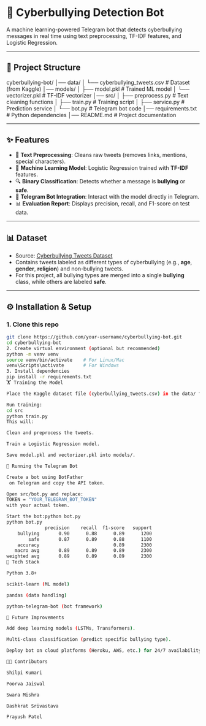# 🤖 Cyberbullying Detection Bot

A machine learning-powered Telegram bot that detects cyberbullying messages in real time using text preprocessing, TF-IDF features, and Logistic Regression.

---

## 📂 Project Structure

cyberbullying-bot/
│── data/
│ └── cyberbullying_tweets.csv # Dataset (from Kaggle)
│── models/
│ ├── model.pkl # Trained ML model
│ └── vectorizer.pkl # TF-IDF vectorizer
│── src/
│ ├── preprocess.py # Text cleaning functions
│ ├── train.py # Training script
│ ├── service.py # Prediction service
│ └── bot.py # Telegram bot code
│── requirements.txt # Python dependencies
│── README.md # Project documentation

---

## ✨ Features

- 🧹 **Text Preprocessing**: Cleans raw tweets (removes links, mentions, special characters).  
- 🤖 **Machine Learning Model**: Logistic Regression trained with **TF-IDF** features.  
- 🔍 **Binary Classification**: Detects whether a message is **bullying** or **safe**.  
- 💬 **Telegram Bot Integration**: Interact with the model directly in Telegram.  
- 📊 **Evaluation Report**: Displays precision, recall, and F1-score on test data.  

---

## 📊 Dataset

- Source: [Cyberbullying Tweets Dataset](https://www.kaggle.com/datasets/noyeemhossain135/cyberbullying-tweets)  
- Contains tweets labeled as different types of cyberbullying (e.g., **age**, **gender**, **religion**) and non-bullying tweets.  
- For this project, all bullying types are merged into a single **bullying** class, while others are labeled **safe**.  

---

## ⚙ Installation & Setup

### 1. Clone this repo
```bash
git clone https://github.com/your-username/cyberbullying-bot.git
cd cyberbullying-bot
2. Create virtual environment (optional but recommended)
python -m venv venv
source venv/bin/activate    # For Linux/Mac
venv\Scripts\activate       # For Windows
3. Install dependencies
pip install -r requirements.txt
🏋️ Training the Model

Place the Kaggle dataset file (cyberbullying_tweets.csv) in the data/ folder.

Run training:
cd src
python train.py
This will:

Clean and preprocess the tweets.

Train a Logistic Regression model.

Save model.pkl and vectorizer.pkl into models/.

🤖 Running the Telegram Bot

Create a bot using BotFather
 on Telegram and copy the API token.

Open src/bot.py and replace:
TOKEN = "YOUR_TELEGRAM_BOT_TOKEN"
with your actual token.

Start the bot:python bot.py
python bot.py
              precision    recall  f1-score   support
    bullying       0.90      0.88      0.89      1200
        safe       0.87      0.89      0.88      1100
    accuracy                           0.89      2300
   macro avg       0.89      0.89      0.89      2300
weighted avg       0.89      0.89      0.89      2300
📌 Tech Stack

Python 3.8+

scikit-learn (ML model)

pandas (data handling)

python-telegram-bot (bot framework)

🚀 Future Improvements

Add deep learning models (LSTMs, Transformers).

Multi-class classification (predict specific bullying type).

Deploy bot on cloud platforms (Heroku, AWS, etc.) for 24/7 availability.

👨‍💻 Contributors

Shilpi Kumari

Poorva Jaiswal

Swara Mishra

Dashkrat Srivastava

Prayush Patel
